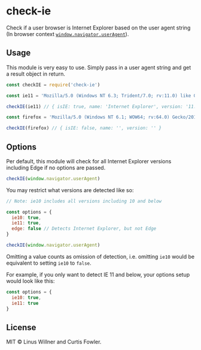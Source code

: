# check-ie

Check if a user browser is Internet Explorer based on the user agent string (In browser context [`window.navigator.userAgent`](https://developer.mozilla.org/en-US/docs/Web/API/NavigatorID/userAgent)).

## Usage

This module is very easy to use. Simply pass in a user agent string and get a result object in return.

```js
const checkIE = require('check-ie')

const ie11 = 'Mozilla/5.0 (Windows NT 6.3; Trident/7.0; rv:11.0) like Gecko'

checkIE(ie11) // { isIE: true, name: 'Internet Explorer', version: '11.0' }

const firefox = 'Mozilla/5.0 (Windows NT 6.1; WOW64; rv:64.0) Gecko/20100101 Firefox/64.0'

checkIE(firefox) // { isIE: false, name: '', version: '' }
```

## Options
Per default, this module will check for all Internet Explorer versions including Edge if no options are passed.
```js
checkIE(window.navigator.userAgent)
```

You may restrict what versions are detected like so:
```js
// Note: ie10 includes all versions including 10 and below

const options = {
  ie10: true,
  ie11: true,
  edge: false // Detects Internet Explorer, but not Edge
}

checkIE(window.navigator.userAgent)
```

Omitting a value counts as omission of detection, i.e. omitting `ie10` would be equivalent to setting `ie10` to `false`.

For example, if you only want to detect IE 11 and below, your options setup would look like this:
```js
const options = {
  ie10: true,
  ie11: true
}
```

## License

MIT © Linus Willner and Curtis Fowler.
